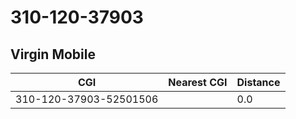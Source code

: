 # 310-120-37903
## Virgin Mobile


| CGI | Nearest CGI | Distance |
|-----|-------------|----------|
| 310-120-37903-52501506 |  | 0.0 |
